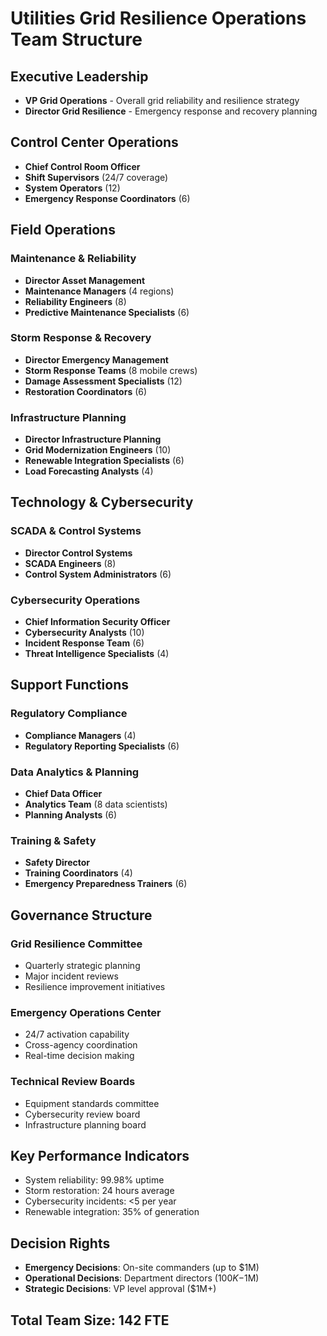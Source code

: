 # Utilities Grid Resilience Operations Team Structure

## Executive Leadership
- **VP Grid Operations** - Overall grid reliability and resilience strategy  
- **Director Grid Resilience** - Emergency response and recovery planning  

## Control Center Operations
- **Chief Control Room Officer**  
- **Shift Supervisors** (24/7 coverage)  
- **System Operators** (12)  
- **Emergency Response Coordinators** (6)  

## Field Operations

### Maintenance & Reliability
- **Director Asset Management**  
- **Maintenance Managers** (4 regions)  
- **Reliability Engineers** (8)  
- **Predictive Maintenance Specialists** (6)  

### Storm Response & Recovery
- **Director Emergency Management**  
- **Storm Response Teams** (8 mobile crews)  
- **Damage Assessment Specialists** (12)  
- **Restoration Coordinators** (6)  

### Infrastructure Planning
- **Director Infrastructure Planning**  
- **Grid Modernization Engineers** (10)  
- **Renewable Integration Specialists** (6)  
- **Load Forecasting Analysts** (4)  

## Technology & Cybersecurity

### SCADA & Control Systems
- **Director Control Systems**  
- **SCADA Engineers** (8)  
- **Control System Administrators** (6)  

### Cybersecurity Operations
- **Chief Information Security Officer**  
- **Cybersecurity Analysts** (10)  
- **Incident Response Team** (6)  
- **Threat Intelligence Specialists** (4)  

## Support Functions

### Regulatory Compliance
- **Compliance Managers** (4)  
- **Regulatory Reporting Specialists** (6)  

### Data Analytics & Planning
- **Chief Data Officer**  
- **Analytics Team** (8 data scientists)  
- **Planning Analysts** (6)  

### Training & Safety
- **Safety Director**  
- **Training Coordinators** (4)  
- **Emergency Preparedness Trainers** (6)  

## Governance Structure

### Grid Resilience Committee
- Quarterly strategic planning  
- Major incident reviews  
- Resilience improvement initiatives  

### Emergency Operations Center
- 24/7 activation capability  
- Cross-agency coordination  
- Real-time decision making  

### Technical Review Boards
- Equipment standards committee  
- Cybersecurity review board  
- Infrastructure planning board  

## Key Performance Indicators

- System reliability: 99.98% uptime  
- Storm restoration: 24 hours average  
- Cybersecurity incidents: <5 per year  
- Renewable integration: 35% of generation  

## Decision Rights

- **Emergency Decisions**: On-site commanders (up to $1M)  
- **Operational Decisions**: Department directors ($100K-$1M)  
- **Strategic Decisions**: VP level approval ($1M+)  

## Total Team Size: 142 FTE